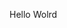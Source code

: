 Hello Wolrd




































































































































































































































































































































































































































































































































































































































































































































































































































































































































































































































































































































































































































































































































































































































































































































































































































































































































































































































































































































































































































































































































































































































































































































































































































































































































































































































































































































































































































































































































































































































































































































